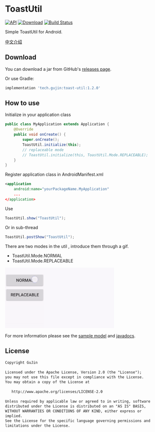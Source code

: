 # ToastUtil
[![API](https://img.shields.io/badge/API-4%2B-green.svg)](https://developer.android.com/about/versions/android-1.6.html
)
[![Download](https://maven-badges.herokuapp.com/maven-central/tech.gujin/toast-util/badge.svg)]((https://maven-badges.herokuapp.com/maven-central/tech.gujin/toast-util))
[![Build Status](https://travis-ci.org/GuJin/ToastUtil.svg?branch=master)](https://travis-ci.org/GuJin/ToastUtil)

Simple ToastUtil for Android.

[中文介绍][4]

Download
--------
You can download a jar from GitHub's [releases page][3].

Or use Gradle:
```gradle
implementation 'tech.gujin:toast-util:1.2.0'
```

How to use
--------
Initialize in your application class
```java
public class MyApplication extends Application {
    @Override
    public void onCreate() {
        super.onCreate();
        ToastUtil.initialize(this);
        // replaceable mode
        // ToastUtil.initialize(this, ToastUtil.Mode.REPLACEABLE);
    }
}
```
Register application class in AndroidManifest.xml
```xml
<application
    android:name="yourPackageName.MyApplication"
    ...
</application>      
```
Use
```java
ToastUtil.show("ToastUtil");
```
Or in sub-thread
```java
ToastUtil.postShow("ToastUtil");
```
There are two modes in the util , introduce them through a gif.
- ToastUtil.Mode.NORMAL
- ToastUtil.Mode.REPLACEABLE

![](https://github.com/GuJin/ToastUtil/blob/master/screenshots/mode.gif)


For more information please see the [sample model][1] and [javadocs][2].

License
--------

    Copyright GuJin

    Licensed under the Apache License, Version 2.0 (the "License");
    you may not use this file except in compliance with the License.
    You may obtain a copy of the License at

       http://www.apache.org/licenses/LICENSE-2.0

    Unless required by applicable law or agreed to in writing, software
    distributed under the License is distributed on an "AS IS" BASIS,
    WITHOUT WARRANTIES OR CONDITIONS OF ANY KIND, either express or implied.
    See the License for the specific language governing permissions and
    limitations under the License.

[1]: https://github.com/GuJin/ToastUtil/tree/master/sample/src/main/java/tech/gujin/toast/sample
[2]: https://gujin.github.io/ToastUtil/javadocs/1.1.1/index.html
[3]: https://github.com/GuJin/ToastUtil/releases
[4]:http://www.jianshu.com/p/732cfe6bd67c
